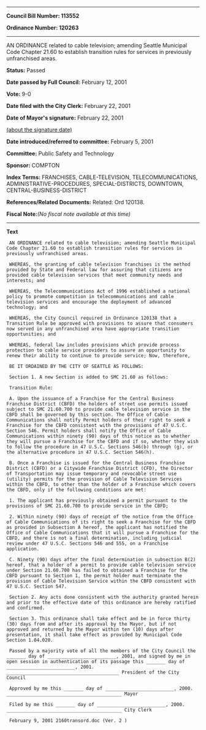 

********

**Council Bill Number: 113552**
   
**Ordinance Number: 120263**
********

 AN ORDINANCE related to cable television; amending Seattle Municipal Code Chapter 21.60 to establish transition rules for services in previously unfranchised areas.

**Status:** Passed
   
**Date passed by Full Council:** February 12, 2001
   
**Vote:** 9-0
   
**Date filed with the City Clerk:** February 22, 2001
   
**Date of Mayor's signature:** February 22, 2001
   
[(about the signature date)](/~public/approvaldate.htm)
   
   
   
**Date introduced/referred to committee:** February 5, 2001
   
**Committee:** Public Safety and Technology
   
**Sponsor:** COMPTON
   
   
**Index Terms:** FRANCHISES, CABLE-TELEVISION, TELECOMMUNICATIONS, ADMINISTRATIVE-PROCEDURES, SPECIAL-DISTRICTS, DOWNTOWN, CENTRAL-BUSINESS-DISTRICT

**References/Related Documents:** Related: Ord 120138.

**Fiscal Note:**_(No fiscal note available at this time)_

********

**Text**
   
```
 AN ORDINANCE related to cable television; amending Seattle Municipal Code Chapter 21.60 to establish transition rules for services in previously unfranchised areas.

 WHEREAS, the granting of cable television franchises is the method provided by State and Federal law for assuring that citizens are provided cable television services that meet community needs and interests; and

 WHEREAS, the Telecommunications Act of 1996 established a national policy to promote competition in telecommunications and cable television services and encourage the deployment of advanced technology; and

 WHEREAS, the City Council required in Ordinance 120138 that a Transition Rule be approved with provisions to assure that consumers now served in any unfranchised area have appropriate transition opportunities; and

 WHEREAS, federal law includes provisions which provide process protection to cable service providers to assure an opportunity to renew their ability to continue to provide service; Now, therefore,

 BE IT ORDAINED BY THE CITY OF SEATTLE AS FOLLOWS:

 Section 1. A new Section is added to SMC 21.60 as follows:

 Transition Rule:

 A. Upon the issuance of a Franchise for the Central Business Franchise District (CBFD) the holders of street use permits issued subject to SMC 21.60.700 to provide cable television service in the CBFD shall be governed by this section. The Office of Cable Communications shall notify Permit holders of their right to seek a Franchise for the CBFD consistent with the provisions of 47 U.S.C. Section 546. Permit holders shall notify the Office of Cable Communications within ninety (90) days of this notice as to whether they will pursue a Franchise for the CBFD and if so, whether they wish to follow the procedure in 47 U.S.C. Sections 546(b) through (g), or the alternative procedure in 47 U.S.C. Section 546(h).

 B. Once a Franchise is issued for the Central Business Franchise District (CBFD) or a Citywide Franchise District (CFD), the Director of Transportation may issue temporary and revocable street use (utility) permits for the provision of Cable Television Services within the CBFD, to other than the holder of a Franchise which covers the CBFD, only if the following conditions are met:

 1. The applicant has previously obtained a permit pursuant to the provisions of SMC 21.60.700 to provide service in the CBFD;

 2. Within ninety (90) days of receipt of the notice from the Office of Cable Communications of its right to seek a Franchise for the CBFD as provided in Subsection A hereof, the applicant has notified the Office of Cable Communications that it will pursue a Franchise for the CBFD, and there is not a final determination, including judicial review under 47 U.S.C. Sections 546 and 555, on a Franchise application.

 C. Ninety (90) days after the final determination in subsection B(2) hereof, that a holder of a permit to provide cable television service under Section 21.60.700 has failed to obtained a Franchise for the CBFD pursuant to Section 1, the permit holder must terminate the provision of Cable Television Service within the CBFD consistent with 47 U.S.C. Section 547.

 Section 2. Any acts done consistent with the authority granted herein and prior to the effective date of this ordinance are hereby ratified and confirmed.

 Section 3. This ordinance shall take effect and be in force thirty (30) days from and after its approval by the Mayor, but if not approved and returned by the Mayor within ten (10) days after presentation, it shall take effect as provided by Municipal Code Section 1.04.020.

 Passed by a majority vote of all the members of the City Council the _______ day of _________________________, 2001, and signed by me in open session in authentication of its passage this _______ day of _________________________, 2001. _________________________________________ President of the City Council

 Approved by me this _______ day of _________________________, 2000. __________________________________________ Mayor

 Filed by me this _______ day of _________________________, 2000. __________________________________________ City Clerk

 February 9, 2001 2160transord.doc (Ver. 2 )

```
